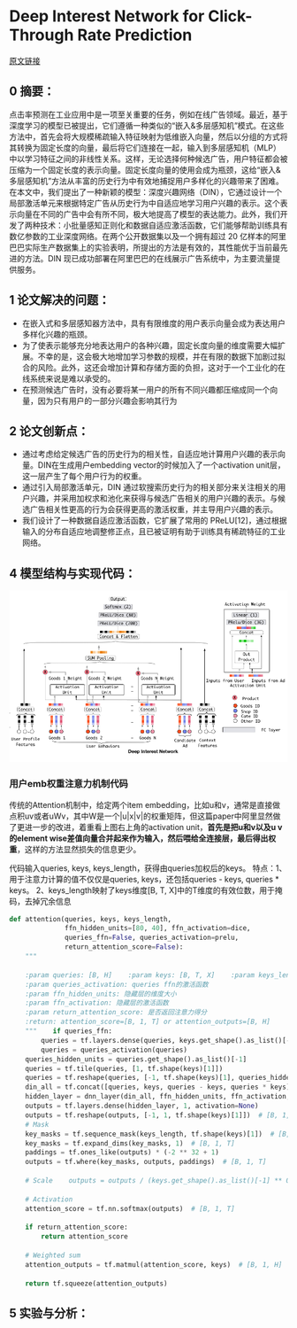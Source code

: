 # Deep Interest Network for Click-Through Rate Prediction
[原文链接](https://doi.org/10.1145/3383313.3412236)
## 0 摘要：
点击率预测在工业应用中是一项至关重要的任务，例如在线广告领域。最近，基于深度学习的模型已被提出，它们遵循一种类似的“嵌入&多层感知机”模式。在这些方法中，首先会将大规模稀疏输入特征映射为低维嵌入向量，然后以分组的方式将其转换为固定长度的向量，最后将它们连接在一起，输入到多层感知机（MLP）中以学习特征之间的非线性关系。这样，无论选择何种候选广告，用户特征都会被压缩为一个固定长度的表示向量。固定长度向量的使用会成为瓶颈，这给“嵌入&多层感知机”方法从丰富的历史行为中有效地捕捉用户多样化的兴趣带来了困难。在本文中，我们提出了一种新颖的模型：深度兴趣网络（DIN），它通过设计一个局部激活单元来根据特定广告从历史行为中自适应地学习用户兴趣的表示。这个表示向量在不同的广告中会有所不同，极大地提高了模型的表达能力。此外，我们开发了两种技术：小批量感知正则化和数据自适应激活函数，它们能够帮助训练具有数亿参数的工业深度网络。在两个公开数据集以及一个拥有超过 20 亿样本的阿里巴巴实际生产数据集上的实验表明，所提出的方法是有效的，其性能优于当前最先进的方法。DIN 现已成功部署在阿里巴巴的在线展示广告系统中，为主要流量提供服务。
## 1 论文解决的问题：
* 在嵌入式和多层感知器方法中，具有有限维度的用户表示向量会成为表达用户多样化兴趣的瓶颈。
* 为了使表示能够充分地表达用户的各种兴趣，固定长度向量的维度需要大幅扩展。不幸的是，这会极大地增加学习参数的规模，并在有限的数据下加剧过拟合的风险。此外，这还会增加计算和存储方面的负担，这对于一个工业化的在线系统来说是难以承受的。
* 在预测候选广告时，没有必要将某一用户的所有不同兴趣都压缩成同一个向量，因为只有用户的一部分兴趣会影响其行为
## 2 论文创新点：
* 通过考虑给定候选广告的历史行为的相关性，自适应地计算用户兴趣的表示向量。DIN在生成用户embedding vector的时候加入了一个activation unit层，这一层产生了每个用户行为的权重。
* 通过引入局部激活单元，DIN 通过软搜索历史行为的相关部分来关注相关的用户兴趣，并采用加权求和池化来获得与候选广告相关的用户兴趣的表示。与候选广告相关性更高的行为会获得更高的激活权重，并主导用户兴趣的表示。
* 我们设计了一种数据自适应激活函数，它扩展了常用的 PReLU[12]，通过根据输入的分布自适应地调整修正点，且已被证明有助于训练具有稀疏特征的工业网络。
## 4 模型结构与实现代码：
![输入图片说明](/imgs/2025-07-09/CG0JH6ExEsL5wPKH.png)

### 用户emb权重注意力机制代码
传统的Attention机制中，给定两个item embedding，比如u和v，通常是直接做点积uv或者uWv，其中W是一个|u|x|v|的权重矩阵，但这篇paper中阿里显然做了更进一步的改进，着重看上图右上角的activation unit，**首先是把u和v以及u v的element wise差值向量合并起来作为输入，然后喂给全连接层，最后得出权重**，这样的方法显然损失的信息更少。

代码输入queries, keys, keys_length，获得由queries加权后的keys。
特点：1、用于注意力计算的值不仅仅是queries, keys，还包括queries - keys, queries * keys。
2、keys_length映射了keys维度[B, T, X]中的T维度的有效位数，用于掩码，去掉冗余信息
```Python
def attention(queries, keys, keys_length,  
              ffn_hidden_units=[80, 40], ffn_activation=dice,  
              queries_ffn=False, queries_activation=prelu,  
              return_attention_score=False):  
    """  
  
    :param queries: [B, H]    :param keys: [B, T, X]    :param keys_length: [B]    :param queries_ffn: 是否对queries进行一次ffn  
    :param queries_activation: queries ffn的激活函数  
    :param ffn_hidden_units: 隐藏层的维度大小  
    :param ffn_activation: 隐藏层的激活函数  
    :param return_attention_score: 是否返回注意力得分  
    :return: attention_score=[B, 1, T] or attention_outputs=[B, H]  
    """    if queries_ffn:  
        queries = tf.layers.dense(queries, keys.get_shape().as_list()[-1], name='queries_ffn')  
        queries = queries_activation(queries)  
    queries_hidden_units = queries.get_shape().as_list()[-1]  
    queries = tf.tile(queries, [1, tf.shape(keys)[1]])  
    queries = tf.reshape(queries, [-1, tf.shape(keys)[1], queries_hidden_units])  
    din_all = tf.concat([queries, keys, queries - keys, queries * keys], axis=-1)  
    hidden_layer = dnn_layer(din_all, ffn_hidden_units, ffn_activation, use_bn=False, scope='attention')  
    outputs = tf.layers.dense(hidden_layer, 1, activation=None)  
    outputs = tf.reshape(outputs, [-1, 1, tf.shape(keys)[1]])  # [B, 1, T] 
    # Mask  
    key_masks = tf.sequence_mask(keys_length, tf.shape(keys)[1])  # [B, T]  # 根据 keys_length（每个样本的有效时间步数）创建一个布尔掩码张量。
    key_masks = tf.expand_dims(key_masks, 1)  # [B, 1, T]  
    paddings = tf.ones_like(outputs) * (-2 ** 32 + 1)  
    outputs = tf.where(key_masks, outputs, paddings)  # [B, 1, T]  
  
    # Scale    outputs = outputs / (keys.get_shape().as_list()[-1] ** 0.5)  
  
    # Activation  
    attention_score = tf.nn.softmax(outputs)  # [B, 1, T]  
  
    if return_attention_score:  
        return attention_score  
  
    # Weighted sum  
    attention_outputs = tf.matmul(attention_score, keys)  # [B, 1, H]  
  
    return tf.squeeze(attention_outputs)
```

## 5 实验与分析：

<!--stackedit_data:
eyJoaXN0b3J5IjpbLTE2OTE0OTQ3NDQsLTk2NDc5Nzc5OCwtNz
g5MDY0OTc1LC0xNDkxOTg1NjEyLC0xMzU1NDg1MDY5LDEzOTcx
NzQ2NTEsNDIzNjkzNzg3LDU0NTcyODU4MSwxNTQ4NTUzMTE2XX
0=
-->